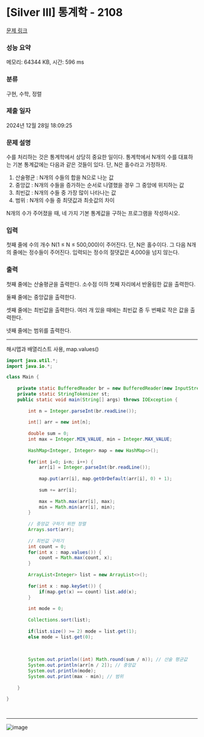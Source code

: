 # [Silver III] 통계학 - 2108 

[문제 링크](https://www.acmicpc.net/problem/2108) 

### 성능 요약

메모리: 64344 KB, 시간: 596 ms

### 분류

구현, 수학, 정렬

### 제출 일자

2024년 12월 28일 18:09:25

### 문제 설명

<p>수를 처리하는 것은 통계학에서 상당히 중요한 일이다. 통계학에서 N개의 수를 대표하는 기본 통계값에는 다음과 같은 것들이 있다. 단, N은 홀수라고 가정하자.</p>

<ol>
	<li>산술평균 : N개의 수들의 합을 N으로 나눈 값</li>
	<li>중앙값 : N개의 수들을 증가하는 순서로 나열했을 경우 그 중앙에 위치하는 값</li>
	<li>최빈값 : N개의 수들 중 가장 많이 나타나는 값</li>
	<li>범위 : N개의 수들 중 최댓값과 최솟값의 차이</li>
</ol>

<p>N개의 수가 주어졌을 때, 네 가지 기본 통계값을 구하는 프로그램을 작성하시오.</p>

### 입력 

 <p>첫째 줄에 수의 개수 N(1 ≤ N ≤ 500,000)이 주어진다. 단, N은 홀수이다. 그 다음 N개의 줄에는 정수들이 주어진다. 입력되는 정수의 절댓값은 4,000을 넘지 않는다.</p>

### 출력 

 <p>첫째 줄에는 산술평균을 출력한다. 소수점 이하 첫째 자리에서 반올림한 값을 출력한다.</p>

<p>둘째 줄에는 중앙값을 출력한다.</p>

<p>셋째 줄에는 최빈값을 출력한다. 여러 개 있을 때에는 최빈값 중 두 번째로 작은 값을 출력한다.</p>

<p>넷째 줄에는 범위를 출력한다.</p>

---

해시맵과 배열리스트 사용, map.values()

```java
import java.util.*;
import java.io.*;

class Main {
    
    private static BufferedReader br = new BufferedReader(new InputStreamReader(System.in));
    private static StringTokenizer st;
    public static void main(String[] args) throws IOException {
        
        int n = Integer.parseInt(br.readLine());
        
        int[] arr = new int[n];
        
        double sum = 0;
        int max = Integer.MIN_VALUE, min = Integer.MAX_VALUE;
        
        HashMap<Integer, Integer> map = new HashMap<>();
        
        for(int i=0; i<n; i++) {
            arr[i] = Integer.parseInt(br.readLine());
            
            map.put(arr[i], map.getOrDefault(arr[i], 0) + 1);
            
            sum += arr[i];
            
            max = Math.max(arr[i], max);
            min = Math.min(arr[i], min);
        }
        
        // 중앙값 구하기 위한 정렬
        Arrays.sort(arr);
        
        // 최빈값 구하기 
        int count = 0;
        for(int x : map.values()) {
            count = Math.max(count, x);
        }
        
        ArrayList<Integer> list = new ArrayList<>();
        
        for(int x : map.keySet()) {
            if(map.get(x) == count) list.add(x);
        }
        
        int mode = 0;
        
        Collections.sort(list);
        
        if(list.size() >= 2) mode = list.get(1);
        else mode = list.get(0);
        
        
        
        System.out.println((int) Math.round(sum / n)); // 산술 평균값
        System.out.println(arr[n / 2]); // 중앙값
        System.out.println(mode);
        System.out.print(max - min); // 범위
        
    }
    
}
    



```

---

![image](https://github.com/user-attachments/assets/2446a16c-4c12-4261-bf60-59c258d68afb)
